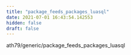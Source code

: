 ```yaml
---
title: "package_feeds_packages_luasql"
date: 2021-07-01 16:43:54.142553
hidden: false
draft: false
---
```


ath79/generic/package_feeds_packages_luasql

